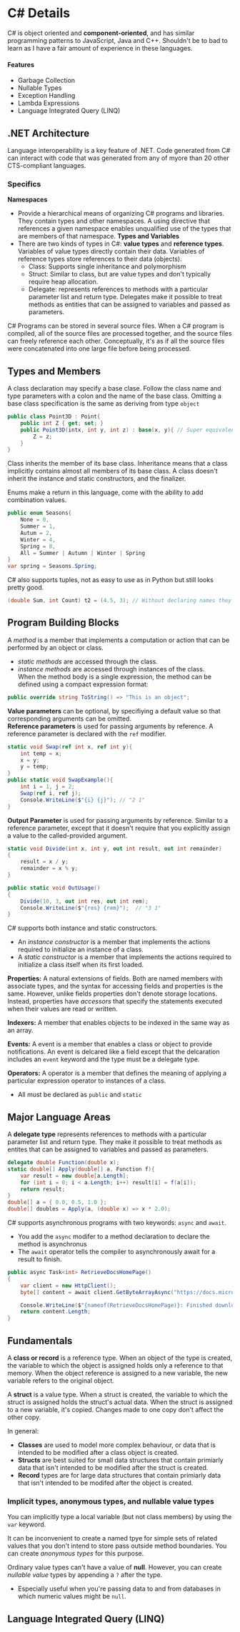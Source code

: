 # C# Details
C# is object oriented and **component-oriented**, and has similar programming patterns to JavaScript, Java and C++. Shouldn't be to bad to learn as I have a fair amount of experience in these languages.  
#### Features
- Garbage Collection
- Nullable Types
- Exception Handling
- Lambda Expressions
- Language Integrated Query (LINQ)

## .NET Architecture
Language interoperability is a key feature of .NET. Code generated from C# can interact with code that was generated from any of myore than 20 other CTS-compliant languages. 

### Specifics
**Namespaces**
- Provide a hierarchical means of organizing C# programs and libraries. They contain types and other namespaces. A using directive that references a given namespace enables unqualified use of the types that are members of that namespace. 
**Types and Variables**
- There are two kinds of types in C#: __value types__ and __reference types__. Variables of value types directly contain their data. Variables of reference types store references to their data (objects).
	- Class: Supports single inheritance and polymorphism
	- Struct: Similar to class, but are value types and don't typically require heap allocation. 
	- Delegate: represents references to methods with a particular parameter list and return type. Delegates make it possible to treat methods as entities that can be assigned to variables and passed as parameters.

C# Programs can be stored in several source files. When a C# program is compiled, all of the source files are processed together, and the source files can freely reference each other. Conceptually, it's as if all the source files were concatenated into one large file before being processed.

## Types and Members
A class declaration may specify a base clase. Follow the class name and type parameters with a colon and the name of the base class. Omitting a base class specification is the same as deriving from type `object`  
```c#
public class Point3D : Point{
	public int Z { get; set; }
	public Point3D(intx, int y, int z) : base(x, y){ // Super equivalent
		Z = z;
	}
}
```
Class inherits the member of its base class. Inheritance means that a class implicitly contains almost all members of its base class. A class doesn't inherit the instance and static constructors, and the finalizer.  

Enums make a return in this language, come with the ability to add combination values.   
```c#
public enum Seasons{
	None = 0,
	Summer = 1,
	Autum = 2,
	Winter = 4,
	Spring = 8,
	All = Summer | Autumn | Winter | Spring 
}
var spring = Seasons.Spring;
```

C# also supports tuples, not as easy to use as in Python but still looks pretty good.  
```c#
(double Sum, int Count) t2 = (4.5, 3); // Without declaring names they get set to item1, item2...  
```  

## Program Building Blocks
A _method_ is a member that implements a computation or action that can be performed by an object or class.
- _static methods_ are accessed through the class.
- _instance methods_ are accessed through instances of the class.  
When the method body is a single expression, the method can be defined using a compact expression format:
```c#
public override string ToString() => "This is an object";
```  
  
  
__Value parameters__ can be optional, by specifiying a default value so that corresponding arguments can be omitted.  
__Reference parameters__ is used for passing arguments by reference. A reference parameter is declared with the `ref` modifier.
```c#
static void Swap(ref int x, ref int y){
	int temp = x;
	x = y;
	y = temp;
}
public static void SwapExample(){
	int i = 1, j = 2;
	Swap(ref i, ref j);
	Console.WriteLine($"{i} {j}"); // "2 1"
}
```

__Output Parameter__ is used for passing arguments by reference. Similar to a reference parameter, except that it doesn't require that you explicitly assign a value to the called-provided argument.
```c#
static void Divide(int x, int y, out int result, out int remainder)
{
    result = x / y;
    remainder = x % y;
}

public static void OutUsage()
{
    Divide(10, 3, out int res, out int rem);
    Console.WriteLine($"{res} {rem}");	// "3 1"
}
```

C# supports both instance and static constructors.   
- An _instance constructor_ is a member that implements the actions required to initialize an instance of a class. 
- A _static constructor_ is a member that implements the actions required to initialize a class itself when its first loaded.

**Properties:** A natural extensions of fields. Both are named members with associate types, and the syntax for accessing fields and properties is the same. However, unlike fields properties don't denote storage locations. Instead, properties have _accessors_ that specify the statements executed when their values are read or written.  

**Indexers:** A member that enables objects to be indexed in the same way as an array.  

**Events:** A event is a member that enables a class or object to provide notifications. An event is delcared like a field except that the delcaration includes an `event` keyword and the type must be a delegate type.  

**Operators:** A operator is a member that defines the meaning of applying a particular expression operator to instances of a class.  
- All must be declared as `public` and `static`

## Major Language Areas
A **delegate type** represents references to methods with a particular parameter list and return type. They make it possible to treat methods as entites that can be assigned to variables and passed as parameters.  
```c#
delegate double Function(double x);
static double[] Apply(double[] a, Function f){
	var result = new double[a.Length];
	for (int i = 0; i < a.Length; i++) result[i] = f(a[i]);
	return result;
}
double[] a = { 0.0, 0.5, 1.0 };
double[] doubles = Apply(a, (double x) => x * 2.0);
```


C# supports asynchronous programs with two keywords: `async` and `await`. 
- You add the `async` modifer to a method declaration to declare the method is asynchronus
- The `await` operator tells the compiler to asynchronously await for a result to finish.
```c#
public async Task<int> RetrieveDocsHomePage()
{
    var client = new HttpClient();
    byte[] content = await client.GetByteArrayAsync("https://docs.microsoft.com/");

    Console.WriteLine($"{nameof(RetrieveDocsHomePage)}: Finished downloading.");
    return content.Length;
}
```

## Fundamentals
A **class or record** is a reference type. When an object of the type is created, the variable to which the object is assigned holds only a reference to that memory. When the object reference is assigned to a new variable, the new variable refers to the original object.   

A **struct** is a value type. When a struct is created, the variable to which the struct is assigned holds the struct's actual data. When the struct is assigned to a new variable, it's copied. Changes made to one copy don't affect the other copy. 

In general:
- **Classes** are used to model more complex behaviour, or data that is intended to be modified after a class object is created.
- **Structs** are best suited for small data structures that contain primiarly data that isn't intended to be modified after the struct is created.
- **Record** types are for large data structures that contain primiarly data that isn't intended to be modifed after the object is created.

### Implicit types, anonymous types, and nullable value types
You can implicitly type a local variable (but not class members) by using the `var` keyword.  

It can be inconvenient to create a named tpye for simple sets of related values that you don't intend to store pass outside method boundaries. You can create *anonymous types* for this purpose.

Ordinary value types can't have a value of **null**. However, you can create *nullable value* types by appending a `?` after the type. 
- Especially useful when you're passing data to and from databases in which numeric values might be `null`.

## Language Integrated Query (LINQ)
